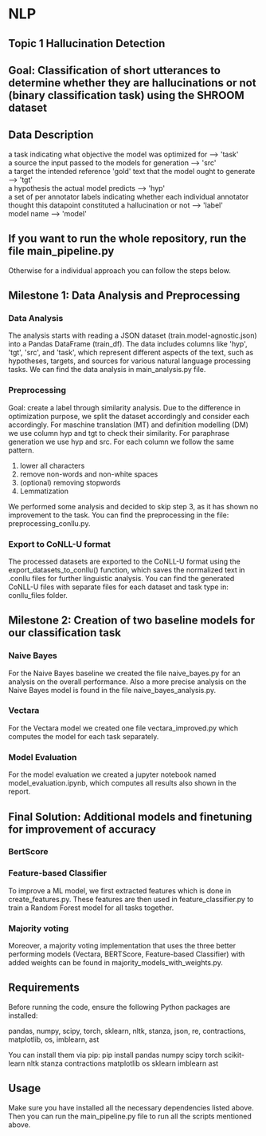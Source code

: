 # NLP

## Topic 1 Hallucination Detection 

## Goal: Classification of short utterances to determine whether they are hallucinations or not (binary classification task) using the SHROOM dataset 

## Data Description 

a task indicating what objective the model was optimized for --> 'task'  
a source the input passed to the models for generation --> 'src'   
a target the intended reference 'gold' text that the model ought to generate --> 'tgt'  
a hypothesis the actual model predicts --> 'hyp'  
a set of per annotator labels indicating whether each individual annotator thought this datapoint constituted a hallucination or not --> 'label'  
model name --> 'model' 

## If you want to run the whole repository, run the file main_pipeline.py 
Otherwise for a individual approach you can follow the steps below. 


## Milestone 1: Data Analysis and Preprocessing 
### Data Analysis 

The analysis starts with reading a JSON dataset (train.model-agnostic.json) into a Pandas DataFrame (train_df). The data includes columns like 'hyp', 'tgt', 'src', and 'task', which represent different aspects of the text, such as hypotheses, targets, and sources for various natural language processing tasks.
We can find the data analysis in main_analysis.py file. 

### Preprocessing 

Goal: create a label through similarity analysis.
Due to the difference in optimization purpose, we split the dataset accordingly and consider each accordingly. For maschine translation (MT) and definition modelling (DM) we use column hyp and tgt to check their similarity. For paraphrase generation we use hyp and src. 
For each column we follow the same pattern. 
1. lower all characters
2. remove non-words and non-white spaces
3. (optional) removing stopwords
4. Lemmatization

We performed some analysis and decided to skip step 3, as it has shown no improvement to the task. 
You can find the preprocessing in the file: preprocessing_conllu.py.

### Export to CoNLL-U format

The processed datasets are exported to the CoNLL-U format using the export_datasets_to_conllu() function, which saves the normalized text in .conllu files for further linguistic analysis. 
You can find the generated CoNLL-U files with separate files for each dataset and task type in: conllu_files folder. 

## Milestone 2: Creation of two baseline models for our classification task

### Naive Bayes 
For the Naive Bayes baseline we created the file naive_bayes.py for an analysis on the overall performance. Also a more precise analysis on the Naive Bayes model is found in the file naive_bayes_analysis.py.

### Vectara
For the Vectara model we created one file vectara_improved.py which computes the model for each task separately. 

### Model Evaluation
For the model evaluation we created a jupyter notebook named model_evaluation.ipynb, which computes all results also shown in the report.

## Final Solution: Additional models and finetuning for improvement of accuracy 

### BertScore 

### Feature-based Classifier 
To improve a ML model, we first extracted features which is done in create_features.py. These features are then used in feature_classifier.py to train a Random Forest model for all tasks together. 

### Majority voting 
Moreover, a majority voting implementation that uses the three better performing models (Vectara, BERTScore, Feature-based Classifier) with added weights can be found in majority_models_with_weights.py. 

## Requirements

Before running the code, ensure the following Python packages are installed:

pandas, numpy, scipy, torch, sklearn, nltk, stanza, json, re, contractions, matplotlib, os, imblearn, ast 

You can install them via pip:
pip install pandas numpy scipy torch scikit-learn nltk stanza contractions matplotlib os sklearn imblearn ast

## Usage

Make sure you have installed all the necessary dependencies listed above. Then you can run the main_pipeline.py file to run all the scripts mentioned above. 





